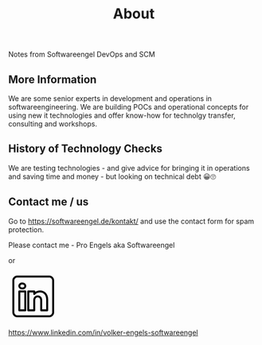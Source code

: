 ﻿---
layout: page
title: About
permalink: /about/
---

Notes from Softwareengel DevOps and SCM

## More Information

We are some senior experts in development and operations in softwareengineering. We are building POCs and operational concepts for using new it technologies and offer know-how for technolgy transfer, consulting and workshops.


## History of Technology Checks

We are testing technologies - and give advice for bringing it in operations and saving time and money - but looking on technical debt 😀🙄

## Contact me / us

Go to <https://softwareengel.de/kontakt/> and use the contact form for spam protection.

Please contact me - Pro Engels aka Softwareengel

or 

<svg xmlns="http://www.w3.org/2000/svg" x="0px" y="0px" width="100" height="100" viewBox="0 0 50 50">
<path d="M 9 4 C 6.2504839 4 4 6.2504839 4 9 L 4 41 C 4 43.749516 6.2504839 46 9 46 L 41 46 C 43.749516 46 46 43.749516 46 41 L 46 9 C 46 6.2504839 43.749516 4 41 4 L 9 4 z M 9 6 L 41 6 C 42.668484 6 44 7.3315161 44 9 L 44 41 C 44 42.668484 42.668484 44 41 44 L 9 44 C 7.3315161 44 6 42.668484 6 41 L 6 9 C 6 7.3315161 7.3315161 6 9 6 z M 14 11.011719 C 12.904779 11.011719 11.919219 11.339079 11.189453 11.953125 C 10.459687 12.567171 10.011719 13.484511 10.011719 14.466797 C 10.011719 16.333977 11.631285 17.789609 13.691406 17.933594 A 0.98809878 0.98809878 0 0 0 13.695312 17.935547 A 0.98809878 0.98809878 0 0 0 14 17.988281 C 16.27301 17.988281 17.988281 16.396083 17.988281 14.466797 A 0.98809878 0.98809878 0 0 0 17.986328 14.414062 C 17.884577 12.513831 16.190443 11.011719 14 11.011719 z M 14 12.988281 C 15.392231 12.988281 15.94197 13.610038 16.001953 14.492188 C 15.989803 15.348434 15.460091 16.011719 14 16.011719 C 12.614594 16.011719 11.988281 15.302225 11.988281 14.466797 C 11.988281 14.049083 12.140703 13.734298 12.460938 13.464844 C 12.78117 13.19539 13.295221 12.988281 14 12.988281 z M 11 19 A 1.0001 1.0001 0 0 0 10 20 L 10 39 A 1.0001 1.0001 0 0 0 11 40 L 17 40 A 1.0001 1.0001 0 0 0 18 39 L 18 33.134766 L 18 20 A 1.0001 1.0001 0 0 0 17 19 L 11 19 z M 20 19 A 1.0001 1.0001 0 0 0 19 20 L 19 39 A 1.0001 1.0001 0 0 0 20 40 L 26 40 A 1.0001 1.0001 0 0 0 27 39 L 27 29 C 27 28.170333 27.226394 27.345035 27.625 26.804688 C 28.023606 26.264339 28.526466 25.940057 29.482422 25.957031 C 30.468166 25.973981 30.989999 26.311669 31.384766 26.841797 C 31.779532 27.371924 32 28.166667 32 29 L 32 39 A 1.0001 1.0001 0 0 0 33 40 L 39 40 A 1.0001 1.0001 0 0 0 40 39 L 40 28.261719 C 40 25.300181 39.122788 22.95433 37.619141 21.367188 C 36.115493 19.780044 34.024172 19 31.8125 19 C 29.710483 19 28.110853 19.704889 27 20.423828 L 27 20 A 1.0001 1.0001 0 0 0 26 19 L 20 19 z M 12 21 L 16 21 L 16 33.134766 L 16 38 L 12 38 L 12 21 z M 21 21 L 25 21 L 25 22.560547 A 1.0001 1.0001 0 0 0 26.798828 23.162109 C 26.798828 23.162109 28.369194 21 31.8125 21 C 33.565828 21 35.069366 21.582581 36.167969 22.742188 C 37.266572 23.901794 38 25.688257 38 28.261719 L 38 38 L 34 38 L 34 29 C 34 27.833333 33.720468 26.627107 32.990234 25.646484 C 32.260001 24.665862 31.031834 23.983076 29.517578 23.957031 C 27.995534 23.930001 26.747519 24.626988 26.015625 25.619141 C 25.283731 26.611293 25 27.829667 25 29 L 25 38 L 21 38 L 21 21 z"></path>
</svg> 

 <https://www.linkedin.com/in/volker-engels-softwareengel>
